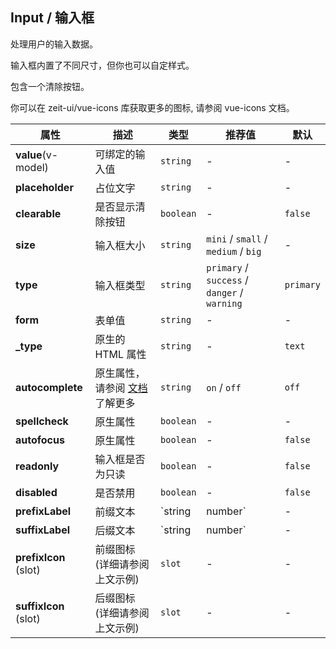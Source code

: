 ## Input / 输入框

处理用户的输入数据。

<ex-code name="ex-input-basic"></ex-code>

<ex-code name="ex-input-size">

输入框内置了不同尺寸，但你也可以自定样式。

</ex-code>

<ex-code name="ex-input-label"></ex-code>

<ex-code name="ex-input-clearable">

包含一个清除按钮。

</ex-code>

<ex-code name="ex-input-disabled"></ex-code>

<ex-code name="ex-input-type"></ex-code>

<ex-code name="ex-input-icon">

你可以在 <zi-code>zeit-ui/vue-icons</zi-code> 库获取更多的图标,
请参阅 <zi-link color href="https://github.com/zeit-ui/vue-icons">vue-icons 文档</zi-link>。

</ex-code>

<ex-footer edit-link="https://github.com/zeit-ui/vue/edit/master/docs/en-us/components/input.md">

| 属性                  | 描述                                                                                              | 类型              | 推荐值                                       | 默认      |
| --------------------- | ------------------------------------------------------------------------------------------------- | ----------------- | -------------------------------------------- | --------- |
| **value**(v-model)    | 可绑定的输入值                                                                                    | `string`          | -                                            | -         |
| **placeholder**       | 占位文字                                                                                          | `string`          | -                                            | -         |
| **clearable**         | 是否显示清除按钮                                                                                  | `boolean`         | -                                            | `false`   |
| **size**              | 输入框大小                                                                                        | `string`          | `mini` / `small` / `medium` / `big`          | -         |
| **type**              | 输入框类型                                                                                        | `string`          | `primary` / `success` / `danger` / `warning` | `primary` |
| **form**              | 表单值                                                                                            | `string`          | -                                            | -         |
| **\_type**            | 原生的 HTML 属性                                                                                  | `string`          | -                                            | `text`    |
| **autocomplete**      | 原生属性，请参阅 [文档](https://developer.mozilla.org/en-US/docs/Web/HTML/Element/input) 了解更多 | `string`          | `on` / `off`                                 | `off`     |
| **spellcheck**        | 原生属性                                                                                          | `boolean`         | -                                            | -         |
| **autofocus**         | 原生属性                                                                                          | `boolean`         | -                                            | `false`   |
| **readonly**          | 输入框是否为只读                                                                                  | `boolean`         | -                                            | `false`   |
| **disabled**          | 是否禁用                                                                                          | `boolean`         | -                                            | `false`   |
| **prefixLabel**       | 前缀文本                                                                                          | `string | number` | -                                            | -         |
| **suffixLabel**       | 后缀文本                                                                                          | `string | number` | -                                            | -         |
| **prefixIcon** (slot) | 前缀图标 (详细请参阅上文示例)                                                                     | `slot`            | -                                            | -         |
| **suffixIcon** (slot) | 后缀图标 (详细请参阅上文示例)                                                                     | `slot`            | -                                            | -         |

</ex-footer>
